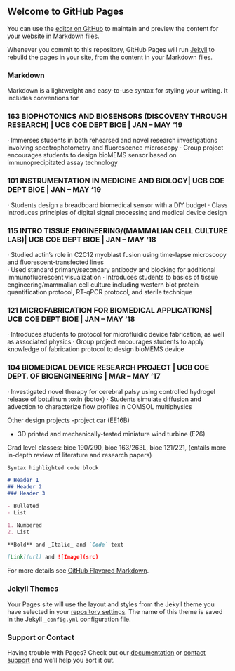 ## Welcome to GitHub Pages

You can use the [editor on GitHub](https://github.com/sean-labouff/project-page/edit/master/index.md) to maintain and preview the content for your website in Markdown files.

Whenever you commit to this repository, GitHub Pages will run [Jekyll](https://jekyllrb.com/) to rebuild the pages in your site, from the content in your Markdown files.

### Markdown

Markdown is a lightweight and easy-to-use syntax for styling your writing. It includes conventions for
### 163 BIOPHOTONICS AND BIOSENSORS (DISCOVERY THROUGH RESEARCH) | UCB COE DEPT BIOE | JAN – MAY ‘19 
· Immerses students in both rehearsed and novel research investigations involving spectrophotometry and fluorescence microscopy
· Group project encourages students to design bioMEMS sensor based on immunoprecipitated assay technology

### 101 INSTRUMENTATION IN MEDICINE AND BIOLOGY| UCB COE DEPT BIOE | JAN – MAY ‘19 
· Students design a breadboard biomedical sensor with a DIY budget 
· Class introduces principles of digital signal processing and medical device design

### 115 INTRO TISSUE ENGINEERING/(MAMMALIAN CELL CULTURE LAB)| UCB COE DEPT BIOE | JAN – MAY ‘18
· Studied actin’s role in C2C12 myoblast fusion using time-lapse microscopy and fluorescent-transfected lines  
· Used standard primary/secondary antibody and blocking for additional immunofluorescent visualization 
· Introduces students to basics of tissue engineering/mammalian cell culture including western blot protein quantification protocol, RT-qPCR protocol, and sterile technique 

### 121 MICROFABRICATION FOR BIOMEDICAL APPLICATIONS| UCB COE DEPT BIOE | JAN – MAY ‘18 
· Introduces students to protocol for microfluidic device fabrication, as well as associated physics 
· Group project encourages students to apply knowledge of fabrication protocol to design bioMEMS device 

### 104 BIOMEDICAL DEVICE RESEARCH PROJECT | UCB COE DEPT. OF BIOENGINEERING | MAR – MAY ’17  
· Investigated novel therapy for cerebral palsy using controlled hydrogel release of botulinum toxin (botox) 
· Students simulate diffusion and advection to characterize flow profiles in COMSOL multiphysics 

Other design projects
-project car (EE16B)
- 3D printed and mechanically-tested miniature wind turbine (E26)

Grad level classes: bioe 190/290, bioe 163/263L, bioe 121/221, (entails more in-depth review of literature and research papers)


```markdown
Syntax highlighted code block

# Header 1
## Header 2
### Header 3

- Bulleted
- List

1. Numbered
2. List

**Bold** and _Italic_ and `Code` text

[Link](url) and ![Image](src)
```

For more details see [GitHub Flavored Markdown](https://guides.github.com/features/mastering-markdown/).

### Jekyll Themes

Your Pages site will use the layout and styles from the Jekyll theme you have selected in your [repository settings](https://github.com/sean-labouff/project-page/settings). The name of this theme is saved in the Jekyll `_config.yml` configuration file.

### Support or Contact

Having trouble with Pages? Check out our [documentation](https://help.github.com/categories/github-pages-basics/) or [contact support](https://github.com/contact) and we’ll help you sort it out.
